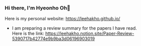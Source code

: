 ### Hi there, I'm Hyeonho Oh👋
Here is my personal website: https://leehakho.github.io/

+ I am preparing a review summary for the papers I have read.  
Here is  the link: https://leehakho.notion.site/Paper-Review-5390717b42774e9b9ba3d06196903019

<!--
**LeeHakHo/LeeHakHo** is a ✨ _special_ ✨ repository because its `README.md` (this file) appears on your GitHub profile.

Here are some ideas to get you started:

- 🔭 I’m currently working on ...
- 🌱 I’m currently learning ...
- 👯 I’m looking to collaborate on ...
- 🤔 I’m looking for help with ...
- 💬 Ask me about ...
- 📫 How to reach me: ...
- 😄 Pronouns: ...
- ⚡ Fun fact: ...
-->
